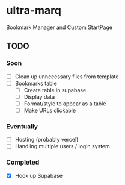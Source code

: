 # ultra-marq

Bookmark Manager and Custom StartPage

## TODO

### Soon

- [ ] Clean up unnecessary files from template
- [ ] Bookmarks table
  - [ ] Create table in supabase
  - [ ] Display data
  - [ ] Format/style to appear as a table
  - [ ] Make URLs clickable

### Eventually

- [ ] Hosting (probably vercel)
- [ ] Handling multiple users / login system

### Completed

- [x] Hook up Supabase
